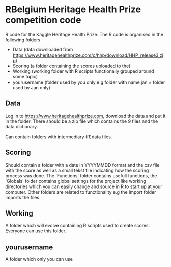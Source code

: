 RBelgium Heritage Health Prize competition code
===============================================

R code for the Kaggle Heritage Health Prize.
The R code is organised in the following folders

  - Data (data downloaded from https://www.heritagehealthprize.com/c/hhp/download/HHP_release3.zip)
  - Scoring (a folder containing the scores uploaded to the)
  - Working (working folder with R scripts functionally grouped around some topic)
  - yourusername (folder used by you only e.g folder with name jan = folder used by Jan only)

Data
-----------
Log in to https://www.heritagehealthprize.com, download the data and put it in the folder.
There should be a zip file which contains the 9 files and the data dictionary.

Can contain folders with intermediary (R)data files.

Scoring
-----------
Should contain a folder with a date in YYYYMMDD format and the csv file with the score as well as a small tekst file indicating how the scoring process was done.
The 'Functions' folder contains usefull functions, the 'Globals' folder contains global settings for the project like working directories which you can easily change and source in R to start up at your computer.
Other folders are related to functionality e.g the Import folder imports the files.

Working
-----------
A folder which will evolve containing R scripts used to create scores. Everyone can use this folder.

yourusername
-----------
A folder which only you can use 

